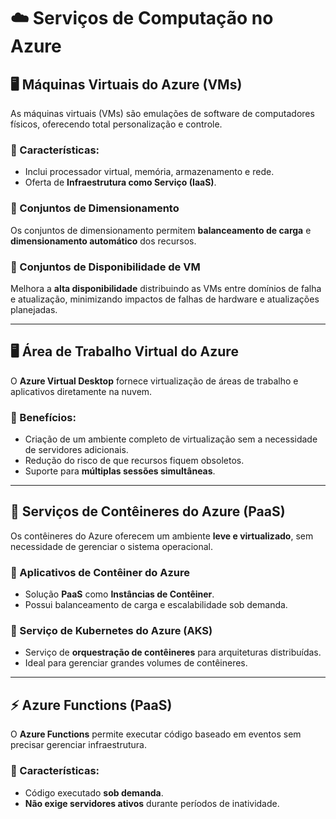 # ☁️ Serviços de Computação no Azure

## 🖥️ Máquinas Virtuais do Azure (VMs)

As máquinas virtuais (VMs) são emulações de software de computadores físicos, oferecendo total personalização e controle.  

### 🔹 Características:
- Inclui processador virtual, memória, armazenamento e rede.
- Oferta de **Infraestrutura como Serviço (IaaS)**.
  
### 🔹 Conjuntos de Dimensionamento  
Os conjuntos de dimensionamento permitem **balanceamento de carga** e **dimensionamento automático** dos recursos.

### 🔹 Conjuntos de Disponibilidade de VM  
Melhora a **alta disponibilidade** distribuindo as VMs entre domínios de falha e atualização, minimizando impactos de falhas de hardware e atualizações planejadas.

---

## 🖥️ Área de Trabalho Virtual do Azure  
O **Azure Virtual Desktop** fornece virtualização de áreas de trabalho e aplicativos diretamente na nuvem.

### 🔹 Benefícios:
- Criação de um ambiente completo de virtualização sem a necessidade de servidores adicionais.  
- Redução do risco de que recursos fiquem obsoletos.  
- Suporte para **múltiplas sessões simultâneas**.

---

## 🐳 Serviços de Contêineres do Azure (PaaS)  
Os contêineres do Azure oferecem um ambiente **leve e virtualizado**, sem necessidade de gerenciar o sistema operacional.

### 🔹 Aplicativos de Contêiner do Azure  
- Solução **PaaS** como **Instâncias de Contêiner**.  
- Possui balanceamento de carga e escalabilidade sob demanda.

### 🔹 Serviço de Kubernetes do Azure (AKS)  
- Serviço de **orquestração de contêineres** para arquiteturas distribuídas.  
- Ideal para gerenciar grandes volumes de contêineres.

---

## ⚡ Azure Functions (PaaS)  
O **Azure Functions** permite executar código baseado em eventos sem precisar gerenciar infraestrutura.  

### 🔹 Características:
- Código executado **sob demanda**.  
- **Não exige servidores ativos** durante períodos de inatividade.
